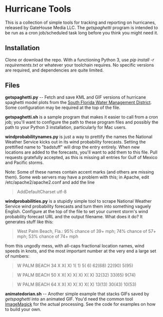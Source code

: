 # Hurricane Tools

This is a collection of simple tools for tracking and reporting on 
hurricanes, released by GateHouse Media LLC. The *getspaghetti* 
program is intended to be run as a cron job/scheduled task long before 
you think you might need it.

## Installation

Clone or download the repo. With a functioning Python 3, use *pip 
install -r requirements.txt* or whatever your toolchain requires. No 
specific versions are required, and dependencies are quite limited.

## Files

**getspaghetti.py** -- Fetch and save KML and GIF versions of hurricane 
spaghetti model plots from the [South Florida Water Management 
District](https://apps.sfwmd.gov/sfwmd/common/images/weather/plots.html). 
Some configuration may be required at the top of the file. 

**getspaghetti.sh** is a sample program that makes it easier to call 
from a cron job; you'll want to configure the path to these program 
files and possibly the path to your Python 3 installation, particularly 
for Mac users.

**windprobabilitynames.py** is just a way to prettify the 
names the National Weather Service kicks out in its wind probability 
forecasts. Setting the prettified name to "badstuff" will drop the entry 
entirely. When new locations are added to the forecasts, you'll want to 
add them to this file. Pull requests gratefully accepted, as this is 
missing all entries for Gulf of Mexico and Pacific storms. 

Note: Some of these names contain accent marks (and others are missing them).
Some web servers may have a problem with this; in Apache, edit /etc/apache2/apache2.conf and add the line

> AddDefaultCharset utf-8


**windprobabilities.py** is a stupidly simple tool to scrape National 
Weather Service wind probability forecasts and turn them into something 
vaguely English. Configure at the top of the file to set your current 
storm's wind probability forecast URL and the output filename. What does 
it do? It generates stuff like this:

> West Palm Beach, Fla.: 95% chance of 39+ mph; 74% chance of 57+ mph; 53% chance of 74+ mph

from this ungodly mess, with all-caps fractional location names, wind 
speeds in knots, and the most important number at the very end a large 
set of numbers:

> W PALM BEACH 34 X X( X) 1( 1) 5( 6) 62(68) 22(90) 5(95)

> W PALM BEACH 50 X X( X) X( X) X( X) 32(32) 33(65) 9(74)

> W PALM BEACH 64 X X( X) X( X) X( X) 13(13) 30(43) 10(53)

**animatedorian.sh** -- Another simple example that stacks GIFs saved by *getspaghetti* into an animated GIF. You'd need the common tool [ImageMagick](https://imagemagick.org/) for the actual processing. See the code for examples on how to build your own.
